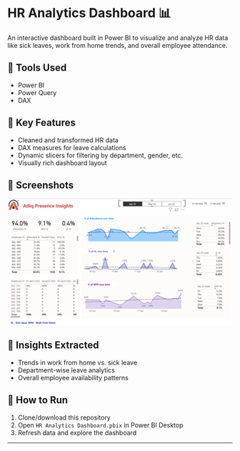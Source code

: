 # HR Analytics Dashboard 📊

An interactive dashboard built in Power BI to visualize and analyze HR data like sick leaves, work from home trends, and overall employee attendance.

## 🔧 Tools Used
- Power BI
- Power Query
- DAX

## 📌 Key Features
- Cleaned and transformed HR data
- DAX measures for leave calculations
- Dynamic slicers for filtering by department, gender, etc.
- Visually rich dashboard layout

## 📸 Screenshots

![Dashboard](images/dashboard.png)

## 🧠 Insights Extracted
- Trends in work from home vs. sick leave
- Department-wise leave analytics
- Overall employee availability patterns

## 🚀 How to Run
1. Clone/download this repository
2. Open `HR Analytics Dashboard.pbix` in Power BI Desktop
3. Refresh data and explore the dashboard

---
